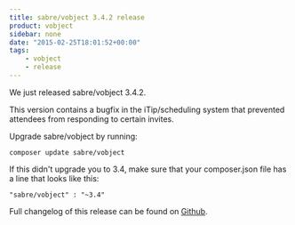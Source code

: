 ```yaml
---
title: sabre/vobject 3.4.2 release
product: vobject
sidebar: none
date: "2015-02-25T18:01:52+00:00"
tags:
    - vobject
    - release
---
```


We just released sabre/vobject 3.4.2.

This version contains a bugfix in the iTip/scheduling system that prevented
attendees from responding to certain invites.

Upgrade sabre/vobject by running:

    composer update sabre/vobject

If this didn't upgrade you to 3.4, make sure that your composer.json file
has a line that looks like this:

    "sabre/vobject" : "~3.4"

Full changelog of this release can be found on [Github][1].

[1]: https://github.com/sabre-io/vobject/blob/3.4.2/ChangeLog.md
